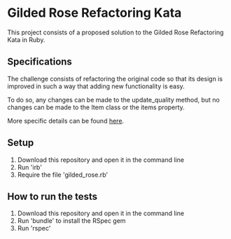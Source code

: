 Gilded Rose Refactoring Kata
==========
This project consists of a proposed solution to the Gilded Rose Refactoring Kata in Ruby.

Specifications
-------
The challenge consists of refactoring the original code so that its design is improved in such a way that adding new functionality is easy.

To do so, any changes can be made to the update_quality method, but no changes can be made to the Item class or the items property.

More specific details can be found [here](https://github.com/makersacademy/course/blob/master/individual_challenges/gilded_rose.md).

Setup
-------
1. Download this repository and open it in the command line
2. Run 'irb'
3. Require the file 'gilded_rose.rb'


How to run the tests
-------
1. Download this repository and open it in the command line
2. Run 'bundle' to install the RSpec gem
3. Run 'rspec'
